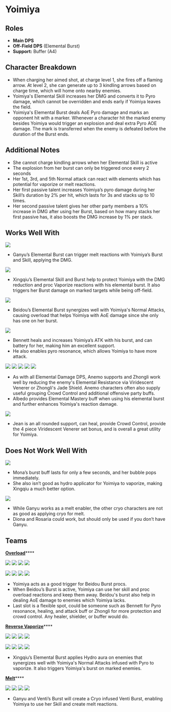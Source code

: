 # Yoimiya

## Roles

* **Main DPS**
* **Off-Field DPS** (Elemental Burst)
* **Support:** Buffer (A4)

## Character Breakdown

* When charging her aimed shot, at charge level 1, she fires off a flaming arrow. At level 2, she can generate up to 3 kindling arrows based on charge time, which will home onto nearby enemies.
* Yoimiya's Elemental Skill increases her DMG and converts it to Pyro damage, which cannot be overridden and ends early if Yoimiya leaves the field.
* Yoimiya's Elemental Burst deals AoE Pyro damage and marks an opponent hit with a marker. Whenever a character hit the marked enemy besides Yoimiya would trigger an explosion and deal extra Pyro AOE damage. The mark is transferred when the enemy is defeated before the duration of the Burst ends.

## Additional Notes

* She cannot charge kindling arrows when her Elemental Skill is active
* The explosion from her burst can only be triggered once every 2 seconds
* Her 1st, 3rd, and 5th Normal attack can react with elements which has potential for vaporize or melt reactions.
* Her first passive talent increases Yoimiya’s pyro damage during her Skill’s duration by 2% per hit, which lasts for 3s and stacks up to 10 times.
* Her second passive talent gives her other party members a 10% increase in DMG after using her Burst, based on how many stacks her first passive has, it also boosts the DMG increase by 1% per stack.

## Works Well With

![](../../.gitbook/assets/UI\_AvatarIcon\_Ganyu.png)

* Ganyu’s Elemental Burst can trigger melt reactions with Yoimiya’s Burst and Skill, applying the DMG.

![](../../.gitbook/assets/UI\_AvatarIcon\_Xingqiu.png)

* Xingqiu’s Elemental Skill and Burst help to protect Yoimiya with the DMG reduction and proc Vaporize reactions with his elemental burst. It also triggers her Burst damage on marked targets while being off-field.

![](../../.gitbook/assets/UI\_AvatarIcon\_Beidou.png)

* Beidou’s Elemental Burst synergizes well with Yoimiya's Normal Attacks, causing overload that helps Yoimiya with AoE damage since she only has one on her burst.

![](../../.gitbook/assets/UI\_AvatarIcon\_Bennett.png)

* Bennett heals and increases Yoimiya’s ATK with his burst, and can battery for her, making him an excellent support.
* He also enables pyro resonance, which allows Yoimiya to have more attack.

![](../../.gitbook/assets/UI\_AvatarIcon\_Kazuha.png) ![](../../.gitbook/assets/UI\_AvatarIcon\_Sucrose.png) ![](../../.gitbook/assets/UI\_AvatarIcon\_Venti.png) ![](../../.gitbook/assets/UI\_AvatarIcon\_Zhongli.png) ![](../../.gitbook/assets/UI\_AvatarIcon\_Albedo.png)

* As with all Elemental Damage DPS, Anemo supports and Zhongli work well by reducing the enemy's Elemental Resistance via Viridescent Venerer or Zhongli's Jade Shield. Anemo characters often also supply useful grouping Crowd Control and additional offensive party buffs.
* Albedo provides Elemental Mastery buff when using his elemental burst and further enhances Yoimiya's reaction damage.

![](../../.gitbook/assets/UI\_AvatarIcon\_Jean.png)

* Jean is an all rounded support, can heal, provide Crowd Control, provide the 4 piece Viridescent Venerer set bonus, and is overall a great utility for Yoimiya.

## Does Not Work Well With

![](../../.gitbook/assets/UI\_AvatarIcon\_Mona.png)

* Mona’s burst buff lasts for only a few seconds, and her bubble pops immediately.
* She also isn’t good as hydro applicator for Yoimiya to vaporize, making Xingqiu a much better option.

![](../../.gitbook/assets/Element\_Cryo.webp)

* While Ganyu works as a melt enabler, the other cryo characters are not as good as applying cryo for melt.
* Diona and Rosaria could work, but should only be used if you don’t have Ganyu.

## Teams

[**Overload**](../../teams/overload.md)\*\*\*\*

![](../../.gitbook/assets/UI\_AvatarIcon\_Yoimiya.png) ![](../../.gitbook/assets/UI\_AvatarIcon\_Beidou.png) ![](../../.gitbook/assets/UI\_AvatarIcon\_Fischl.png) ![](../../.gitbook/assets/UI\_AvatarIcon\_Bennett.png)

![](../../.gitbook/assets/UI\_AvatarIcon\_Yoimiya.png) ![](../../.gitbook/assets/UI\_AvatarIcon\_Beidou.png) ![](../../.gitbook/assets/UI\_AvatarIcon\_Aether\_Electro.png) ![](../../.gitbook/assets/UI\_AvatarIcon\_Zhongli.png)

* Yoimiya acts as a good trigger for Beidou Burst procs.
* When Beidou’s Burst is active, Yoimiya can use her skill and proc overload reactions and keep them away. Beidou's burst also help in dealing AoE damage to enemies which Yoimiya lacks.
* Last slot is a flexible spot, could be someone such as Bennett for Pyro resonance, healing, and attack buff or Zhongli for more protection and crowd control. Any healer, shielder, or buffer would do.

[**Reverse Vaporize**](../../teams/reverse-vaporize.md)\*\*\*\*

![](../../.gitbook/assets/UI\_AvatarIcon\_Yoimiya.png) ![](../../.gitbook/assets/UI\_AvatarIcon\_Xingqiu.png) ![](../../.gitbook/assets/UI\_AvatarIcon\_Sucrose.png) ![](../../.gitbook/assets/UI\_AvatarIcon\_Bennett.png)

![](../../.gitbook/assets/UI\_AvatarIcon\_Yoimiya.png) ![](../../.gitbook/assets/UI\_AvatarIcon\_Xingqiu.png) ![](../../.gitbook/assets/UI\_AvatarIcon\_Albedo.png) ![](../../.gitbook/assets/UI\_AvatarIcon\_Zhongli.png)

* Xingqiu’s Elemental Burst applies Hydro aura on enemies that synergizes well with Yoimiya's Normal Attacks infused with Pyro to vaporize. It also triggers Yoimiya's burst on marked enemies.

[**Melt**](../../teams/melt.md)\*\*\*\*

![](../../.gitbook/assets/UI\_AvatarIcon\_Yoimiya.png) ![](../../.gitbook/assets/UI\_AvatarIcon\_Ganyu.png) ![](../../.gitbook/assets/UI\_AvatarIcon\_Venti.png) ![](../../.gitbook/assets/UI\_AvatarIcon\_Zhongli.png)

* Ganyu and Venti’s Burst will create a Cryo infused Venti Burst, enabling Yoimiya to use her Skill and create melt reactions.
